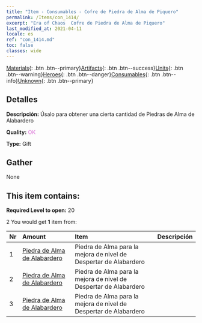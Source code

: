 ```yaml
---
title: "Item - Consumables - Cofre de Piedra de Alma de Piquero"
permalink: /Items/con_1414/
excerpt: "Era of Chaos  Cofre de Piedra de Alma de Piquero"
last_modified_at: 2021-04-11
locale: es
ref: "con_1414.md"
toc: false
classes: wide
---
```

 [Materials](/es/Items/){: .btn .btn--primary}[Artifacts](/es/Items/Artifacts/){: .btn .btn--success}[Units](/es/Items/Units/){: .btn .btn--warning}[Heroes](/es/Items/Heroes/){: .btn .btn--danger}[Consumables](/es/Items/Consumables/){: .btn .btn--info}[Unknown](/es/Items/Unknown/){: .btn .btn--primary}

## Detalles
 **Descripción:** Úsalo para obtener una cierta cantidad de Piedras de Alma de Alabardero

 **Quality:** <span style="color: #DA70D6">OK</span>

 **Type:** Gift

## Gather

  None

## This item contains:

 **Required Level to open:** 20

 2 You would get **1** item  from:

  | Nr | Amount |     Item    | Descripción |
  |:---|:-------|:------------|:-----------:|
  | 1 | [Piedra de Alma de Alabardero](/es/Items/unt_282/) | Piedra de Alma para la mejora de nivel de Despertar de Alabardero | 
  | 2 | [Piedra de Alma de Alabardero](/es/Items/unt_282/) | Piedra de Alma para la mejora de nivel de Despertar de Alabardero | 
  | 3 | [Piedra de Alma de Alabardero](/es/Items/unt_282/) | Piedra de Alma para la mejora de nivel de Despertar de Alabardero | 
